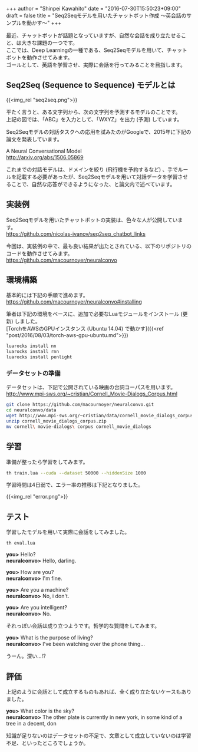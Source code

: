+++
author = "Shinpei Kawahito"
date = "2016-07-30T15:50:23+09:00"
draft = false
title = "Seq2Seqモデルを用いたチャットボット作成 〜英会話のサンプルを動かす〜"
+++

最近、チャットボットが話題となっていますが、自然な会話を成り立たせること、は大きな課題の一つです。  
ここでは、Deep Learningの一種である、Seq2Seqモデルを用いて、チャットボットを動作させてみます。  
ゴールとして、英語を学習させ、実際に会話を行ってみることを目指します。

## Seq2Seq (Sequence to Sequence) モデルとは
{{<img_rel "seq2seq.png">}}

平たく言うと、ある文字列から、次の文字列を予測するモデルのことです。  
上記の図では、「ABC」を入力として、「WXYZ」を出力 (予測) しています。  

Seq2Seqモデルの対話タスクへの応用を試みたのがGoogleで、2015年に下記の論文を発表しています。

A Neural Conversational Model  
http://arxiv.org/abs/1506.05869

これまでの対話モデルは、ドメインを絞り (飛行機を予約するなど) 、手でルールを記載する必要があったが、Seq2Seqモデルを用いて対話データを学習させることで、自然な応答ができるようになった、と論文内で述べています。

## 実装例
Seq2Seqモデルを用いたチャットボットの実装は、色々な人が公開しています。  
https://github.com/nicolas-ivanov/seq2seq_chatbot_links  

今回は、実装例の中で、最も良い結果が出たとされている、以下のリポジトリのコードを動作させてみます。  
https://github.com/macournoyer/neuralconvo

## 環境構築
基本的には下記の手順で進めます。  
https://github.com/macournoyer/neuralconvo#installing  

筆者は下記の環境をベースに、追加で必要なLuaモジュールをインストール (更新) しました。  
[TorchをAWSのGPUインスタンス (Ubuntu 14.04) で動かす]({{<ref "post/2016/08/03/torch-aws-gpu-ubuntu.md">}})

```sh
luarocks install nn
luarocks install rnn
luarocks install penlight
```

### データセットの準備
データセットは、下記で公開されている映画の台詞コーパスを用います。  
http://www.mpi-sws.org/~cristian/Cornell_Movie-Dialogs_Corpus.html

```sh
git clone https://github.com/macournoyer/neuralconvo.git
cd neuralconvo/data
wget http://www.mpi-sws.org/~cristian/data/cornell_movie_dialogs_corpus.zip
unzip cornell_movie_dialogs_corpus.zip
mv cornell\ movie-dialogs\ corpus cornell_movie_dialogs
```

## 学習
準備が整ったら学習をしてみます。
```sh
th train.lua --cuda --dataset 50000 --hiddenSize 1000
```

学習時間は4日弱で、エラー率の推移は下記となりました。

{{<img_rel "error.png">}}

## テスト
学習したモデルを用いて実際に会話をしてみました。

```sh
th eval.lua
```
>
__you>__ Hello?  
__neuralconvo>__ Hello, darling.
>
__you>__ How are you?  
__neuralconvo>__ I'm fine.
>
__you>__ Are you a machine?  
__neuralconvo>__ No, i don't.
>
__you>__ Are you intelligent?  
__neuralconvo>__ No.

それっぽい会話は成り立つようです。哲学的な質問をしてみます。

>
__you>__ What is the purpose of living?  
__neuralconvo>__ I've been watching over the phone thing...

うーん。深い...!?

## 評価
上記のように会話として成立するものもあれば、全く成り立たないケースもありました。

>
__you>__ What color is the sky?  
__neuralconvo>__ The other plate is currently in new york, in some kind of a tree in a decent, don

知識が足りないのはデータセットの不足で、文章として成立していないのは学習不足、といったところでしょうか。  
